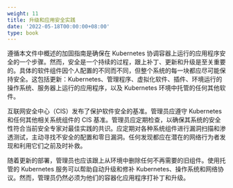 ```yaml
---
weight: 11
title: 升级和应用安全实践
date: '2022-05-18T00:00:00+08:00'
type: book
---
```


遵循本文件中概述的加固指南是确保在 Kubernetes 协调容器上运行的应用程序安全的一个步骤。然而，安全是一个持续的过程，跟上补丁、更新和升级是至关重要的。具体的软件组件因个人配置的不同而不同，但整个系统的每一块都应尽可能保持安全。这包括更新：Kubernetes、管理程序、虚拟化软件、插件、环境运行的操作系统、服务器上运行的应用程序，以及 Kubernetes 环境中托管的任何其他软件。

互联网安全中心（CIS）发布了保护软件安全的基准。管理员应遵守 Kubernetes 和任何其他相关系统组件的 CIS 基准。管理员应定期检查，以确保其系统的安全性符合当前安全专家对最佳实践的共识。应定期对各种系统组件进行漏洞扫描和渗透测试，主动寻找不安全的配置和零日漏洞。任何发现都应在潜在的网络行为者发现和利用它们之前及时补救。

随着更新的部署，管理员也应该跟上从环境中删除任何不再需要的旧组件。使用托管的 Kubernetes 服务可以帮助自动升级和修补 Kubernetes、操作系统和网络协议。然而，管理员仍然必须为他们的容器化应用程序打补丁和升级。